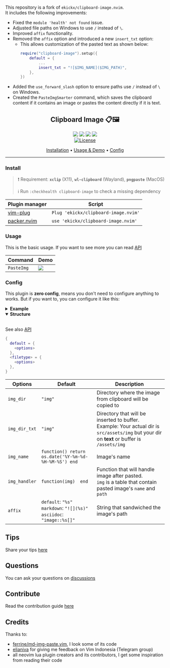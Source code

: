 This repository is a fork of `ekickx/clipboard-image.nvim`.   
It includes the following improvements:
- Fixed the `module 'health' not found` issue.
- Adjusted file paths on Windows to use `/` instead of `\`.
- Improved `affix` functionality.
- Removed the `affix` option and introduced a new `insert_txt` option:
  - This allows customization of the pasted text as shown below:
    ```lua
    require("clipboard-image").setup({
        default = {
            ...
            insert_txt = "![$IMG_NAME]($IMG_PATH)",
        },
    })
    ```
- Added the `use_forward_slash` option to ensure paths use `/` instead of `\` on Windows.
- Created the `PasteImgSmarter` command, which saves the clipboard content if it contains an image or pastes the content directly if it is text.

<div align="center">

## Clipboard Image 📋🖼️

![](https://img.shields.io/badge/Linux-FCC624?style=flat-square&logo=linux&logoColor=black)
![](https://img.shields.io/badge/Windows-0078D6?style=flat-square&logo=windows&logoColor=white)
![](https://img.shields.io/badge/WSL-55a9dd?style=flat-square&logo=windows-terminal&logoColor=black)
![](https://img.shields.io/badge/MacOS-000000?style=flat-square&logo=apple&logoColor=white)
</br><a href="/LICENSE.md"> ![License](https://img.shields.io/badge/License-MIT-brightgreen?style=flat-square) </a>

[Installation](#install)
•
[Usage & Demo](#usage)
•
[Config](#config)
</div>

---

### Install
> ❗ Requirement: **`xclip`** (X11), **`wl-clipboard`** (Wayland), **`pngpaste`** (MacOS)
> 
> ℹ️ Run `:checkhealth clipboard-image` to check a missing dependency

|Plugin manager|Script|
|---|---|
|[vim-plug](https://github.com/junegunn/vim-plug)|`Plug 'ekickx/clipboard-image.nvim'`|
|[packer.nvim](https://github.com/wbthomason/packer.nvim)|`use 'ekickx/clipboard-image.nvim'`|

### Usage
This is the basic usage. If you want to see more you can read [API](/API.md)

|Command|Demo|
|---|---|
|`PasteImg`|<kbd>![](https://link.ekickx.vercel.app/clipboard-image.nvim/demo_pasteimg)</kbd>|

### Config
This plugin is **zero config**, means you don't need to configure anything to works. But if you want to, you can configure it like this:

<details>
  <summary><strong>Example</strong></summary></br>

```lua
require'clipboard-image'.setup {
  -- Default configuration for all filetype
  default = {
    img_dir = "images",
    img_name = function() return os.date('%Y-%m-%d-%H-%M-%S') end, -- Example result: "2021-04-13-10-04-18"
    affix = "<\n  %s\n>" -- Multi lines affix
  },
  -- You can create configuration for ceartain filetype by creating another field (markdown, in this case)
  -- If you're uncertain what to name your field to, you can run `lua print(vim.bo.filetype)`
  -- Missing options from `markdown` field will be replaced by options from `default` field
  markdown = {
    img_dir = {"src", "assets", "img"}, -- Use table for nested dir (New feature form PR #20)
    img_dir_txt = "/assets/img",
    img_handler = function(img) -- New feature from PR #22
      local script = string.format('./image_compressor.sh "%s"', img.path)
      os.execute(script)
    end,
  }
}
```
  
</details>
  
<details open>
  <summary><strong>Structure</strong></summary></br>
  
  See also [API](/API.md#config-structure)
  
```lua
{
  default = {
    <options>
  },
  <filetype> = {
    <options>
  },
}
```

|Options|Default|Description|
|---|---|---|
|`img_dir`|`"img"`|Directory where the image from clipboard will be copied to|
|`img_dir_txt`|`"img"`|Directory that will be inserted to buffer.<br> Example: Your actual dir is `src/assets/img` but your dir on **text** or buffer is `/assets/img`|
|`img_name`|`function() return os.date('%Y-%m-%d-%H-%M-%S') end`|Image's name|
|`img_handler`|`function(img)  end`|Function that will handle image after pasted.<br>`img` is a table that contain pasted image's `name` and `path`|
|`affix`|`default`: `"%s"`</br>`markdown`: `"![](%s)"`</br>`asciidoc`: `"image::%s[]"`|String that sandwiched the image's path|

</details>

## Tips
Share your tips [here](https://github.com/ekickx/clipboard-image.nvim/discussions/15)

## Questions
You can ask your questions on [discussions](https://github.com/ekickx/clipboard-image.nvim/discussions)

## Contribute
Read the contribution guide [here](/CONTRIBUTING.md)

## Credits
Thanks to:
- [ferrine/md-img-paste.vim](https://github.com/ferrine/md-img-paste.vim), I look some of its code 
- [elianiva](https://github.com/elianiva) for giving me feedback on Vim Indonesia (Telegram group)
- all neovim lua plugin creators and its contributors, I get some inspiration from reading their code

